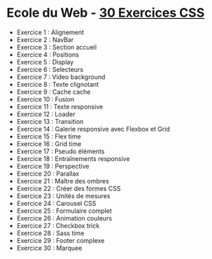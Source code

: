# Ecole du Web - [30 Exercices CSS](https://www.ecole-du-web.net/)
* Exercice 1 : Alignement
* Exercice 2 : NavBar
* Exercice 3 : Section accueil
* Exercice 4 : Positions
* Exercice 5 : Display
* Exercice 6 : Selecteurs
* Exercice 7 : Video background
* Exercice 8 : Texte clignotant
* Exercice 9 : Cache cache
* Exercice 10 : Fusion
* Exercice 11 : Texte responsive
* Exercice 12 : Loader
* Exercice 13 : Transition
* Exercice 14 : Galerie responsive avec Flexbox et Grid
* Exercice 15 : Flex time
* Exercice 16 : Grid time
* Exercice 17 : Pseudo éléments
* Exercice 18 : Entraînements responsive
* Exercice 19 : Perspective
* Exercice 20 : Parallax
* Exercice 21 : Maître des ombres
* Exercice 22 : Créer des formes CSS
* Exercice 23 : Unités de mesures
* Exercice 24 : Carousel CSS
* Exercice 25 : Formulaire complet
* Exercice 26 : Animation couleurs
* Exercice 27 : Checkbox trick
* Exercice 28 : Sass time
* Exercice 29 : Footer complexe
* Exercice 30 : Marquee
